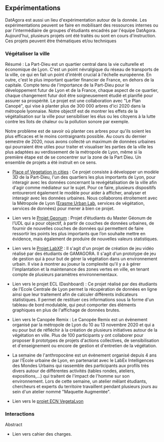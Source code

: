 ## Expérimentations
DatAgora est aussi un lieu d'expérimentation autour de la donnée. Les expérimentations peuvent se faire en mobilisant des ressources internes ou par l'intermédiaire de groupes d'étudiants encadrés par l'équipe DatAgora.
Aujourd'hui, plusieurs projets ont été traités ou sont en cours d'instruction. Ces projets peuvent être thématiques et/ou techniques 

### Végétaliser la ville
Résumé : La Part-Dieu est un quartier central dans la vie culturelle et économique de Lyon. C'est un point névralgique du réseau de transports de la ville, ce qui en fait un point d'intérêt crucial à l'échelle européenne. En outre, c'est le plus important quartier financier de France, en dehors de la capitale. Compte tenu de l'importance de la Part-Dieu pour le développement futur de Lyon et de la France, chaque aspect de ce quartier, chaque changement futur doit être soigneusement étudié et planifié pour assurer sa prospérité.
Le projet est une collaboration avec "Le Plan Canopé", qui vise à planter plus de 300 000 arbres d'ici 2020 dans la métropole lyonnaise. Notre objectif est de montrer les effets de la végétalisation sur la ville pour sensibiliser les élus ou les citoyens à la lutte contre les îlots de chaleur ou la pollution sonore par exemple.

Notre problème est de savoir où planter ces arbres pour qu'ils soient les plus efficaces et le moins contraignants possible. Au cours du dernier semestre de 2020, nous avons collecté un maximum de données urbaines qui pourraient être utiles pour traiter et visualiser les parties de la ville les plus adaptées au verdissement de la métropole de Lyon, même si la première étape est de se concentrer sur la zone de la Part Dieu.
Un ensemble de projets a été instruit en ce sens.

- [Place of Vegetation in cities](Vegetalization-Project) : Ce projet consiste à développer un modèle 3D de la Part-Dieu, l'un des quartiers les plus importants de Lyon, pour interagir avec les données concernant la revégétalisation de la ville afin d'agir comme médiateur sur le sujet. Pour ce faire, plusieurs dispositifs entoureront également le modèle pour aider à afficher, analyser et interagir avec les données urbaines. Nous collaborons étroitement avec la Métropole de Lyon ([Erasme Urban Lab](https://www.erasme.org/), services de végétation, services de données) pour mener à bien ce projet.

- Lien vers le [Projet Geonum](geonum_20/Projet_Geonum_20) : Projet d’étudiants du Master Géonum de l’UDL qui a pour objectif, à partir de couches de données urbaines, de fournir de nouvelles couches de données qui permettent de faire ressortir les points les plus importants que l’on souhaite mettre en évidence, mais également de produire de nouvelles valeurs statistiques.

- Lien vers le [Projet LabXP](labxp_20/Projet_Labxp_20) : Il s'agit d'un projet de création de jeu vidéo réalisé par des étudiants de GAMAGORA. Il s'agit d'un prototype de jeu de gestion qui à pour but de gérer la végétation dans un environnement urbain. Il vise à montrer au joueur la complexité qu'il y a à gérer l'implantation et la maintenance des zones vertes en ville, en tenant compte de plusieurs paramètres environnementaux.  

- Lien vers le projet ECL (Dashboard) : Ce projet réalisé par des étudiants de l'Ecole Centrale de Lyon permet la récupération de données en ligne ainsi que leur traitement afin de calculer différents indicateurs statistiques. Il permet de restituer ces informations sous la forme d'un tableau de bord modulable, qui peut comporter des éléments graphiques en plus de l'affichage de données brutes.

- Lien vers le Canopée Remix : Le Canopée Remix est un évènement organisé par la métropole de Lyon du 10 au 13 novembre 2020 et qui a eu pour but de réfléchir à la création de plusieurs initiatives autour de la végétation en ville. Plus de 100 participants y ont collaborer pour proposer 8 prototypes de projets d'actions collectives, de sensibilisation et d'enseignement ou encore de gestion et d'entretien de la végétation.  

- La semaine de l'anthropocène est un évènement organisé depuis 4 ans par l’École urbaine de Lyon, en partenariat avec le LabEx Intelligences des Mondes Urbains qui rassemble des participants aux profils très divers autour de différentes activités (tables rondes, ateliers, expositions,...) qui traitent de l'impact de l'homme sur son environnement. Lors de cette semaine, un atelier mêlant étudiants, chercheurs et experts du territoire travaillent pendant plusieurs jours au sein d'un atelier nommé "Maquette Augmentée".

- Lien vers le [projet ECN VegetaLyon](vegetalyon/VegetaLyon)

### Interactions 
Abstract
- Lien vers cahier des charges.

 
